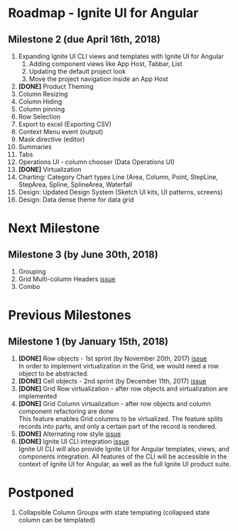 # Roadmap - Ignite UI for Angular

## Milestone 2 (due April 16th, 2018)
1. Expanding Ignite UI CLI views and templates with Ignite UI for Angular
   1. Adding component views like App Host, Tabbar, List
   2. Updating the default project look
   3. Move the project navigation inside an App Host
2. **[DONE]** Product Theming 
3. Column Resizing 
4. Column Hiding 
5. Column pinning
6. Row Selection 
7. Export to excel (Exporting CSV)  
8. Context Menu event (output)
9. Mask directive (editor)
10. Summaries 
11. Tabs
12. Operations UI - column chooser (Data Operations UI)          
13. **[DONE]** Virtualization
14. Charting: Category Chart types Line (Area, Column, Point, StepLine, StepArea, Spline, SplineArea, Waterfall
15. Design: Updated Design System (Sketch UI kits, UI patterns, screens)
16. Design: Data dense theme for data grid 
  
# Next Milestone

## Milestone 3 (by June 30th, 2018)
1. Grouping
2. Grid Multi-column Headers [issue](https://github.com/IgniteUI/igniteui-angular/issues/488)
3. Combo


# Previous Milestones

## Milestone 1 (by January 15th, 2018)
1. **[DONE]** Row objects - 1st sprint (by November 20th, 2017) [issue](https://github.com/IgniteUI/igniteui-angular/issues/479)  
	In order to implement virtualization in the Grid, we would need a row object to be abstracted. 
2. **[DONE]** Cell objects - 2nd sprint (by December 11th, 2017) [issue](https://github.com/IgniteUI/igniteui-angular/issues/480)  
3. **[DONE]** Grid Row virtualization - after row objects and virtualization are implemented
4. **[DONE]** Grid Column virtualization - after row objects and column component refactoring are done  
	This feature enables Grid columns to be virtualized. The feature splits records into parts, and only a certain part of the record is rendered.
5. **[DONE]** Alternating row style  [issue](https://github.com/IgniteUI/igniteui-angular/issues/489)
6. **[DONE]** Ignite UI CLI integration [issue](https://github.com/IgniteUI/ignite-ui-cli/issues/53)  
    Ignite UI CLI will also provide Ignite UI for Angular templates, views, and components integration. All features of the CLI will be accessible in the context of Ignite UI for Angular, as well as the full Ignite UI product suite.

# Postponed
1. Collapsible Column Groups with state templating (collapsed state column can be templated)
